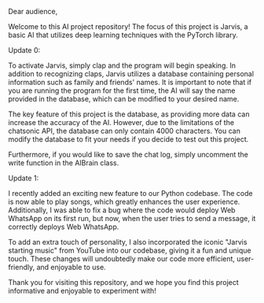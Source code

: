 Dear audience,

Welcome to this AI project repository! The focus of this project is Jarvis, a basic AI that utilizes deep learning techniques with the PyTorch library.

Update 0:

To activate Jarvis, simply clap and the program will begin speaking. In addition to recognizing claps, Jarvis utilizes a database containing personal information such as family and friends' names. It is important to note that if you are running the program for the first time, the AI will say the name provided in the database, which can be modified to your desired name.

The key feature of this project is the database, as providing more data can increase the accuracy of the AI. However, due to the limitations of the chatsonic API, the database can only contain 4000 characters. You can modify the database to fit your needs if you decide to test out this project.

Furthermore, if you would like to save the chat log, simply uncomment the write function in the AIBrain class.

Update 1:

I recently added an exciting new feature to our Python codebase. The code is now able to play songs, which greatly enhances the user experience. Additionally, I was able to fix a bug where the code would deploy Web WhatsApp on its first run, but now, when the user tries to send a message, it correctly deploys Web WhatsApp. 

To add an extra touch of personality, I also incorporated the iconic "Jarvis starting music" from YouTube into our codebase, giving it a fun and unique touch. These changes will undoubtedly make our code more efficient, user-friendly, and enjoyable to use.

Thank you for visiting this repository, and we hope you find this project informative and enjoyable to experiment with!
